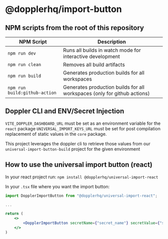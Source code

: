 # @dopplerhq/import-button

## NPM scripts from the root of this repository

| NPM Script                    | Description                                                              |
| ----------------------------- | ------------------------------------------------------------------------ |
| `npm run dev`                 | Runs all builds in watch mode for interactive development                |
| `npm run clean`               | Removes all build artifacts                                              |
| `npm run build`               | Generates production builds for all workspaces                           |
| `npm run build:github-action` | Generates production builds for all workspaces (only for github actions) |

## Doppler CLI and ENV/Secret Injection

`VITE_DOPPLER_DASHBOARD_URL` must be set as an environment variable for the `react` package
`UNIVERSAL_IMPORT_KEYS_URL` must be set for post compilation replacement of static values in the `core` package.

This project leverages the doppler cli to retrieve those values from our `universal-import-button-build` project for the given environment

## How to use the universal import button (react)

In your react project run:
`npm install @dopplerhq/universal-import-react`

In your `.tsx` file where you want the import button:

```jsx
import DopplerImportButton from "@dopplerhq/universal-import-react";

...

return (
    <>
        <DopplerImportButton secretName={"secret_name"} secretValue={"secret_value"} />
    </>
)
```
